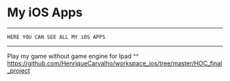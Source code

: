 # My iOS Apps

********* ********* ********* ********* ********* ********* ********* *********
    HERE YOU CAN SEE ALL MY iOS APPS
********* ********* ********* ********* ********* ********* ********* ********* 


Play my game without game engine for Ipad ^^
https://github.com/HenriqueCarvalho/workspace_ios/tree/master/HOC_final_project
